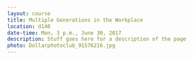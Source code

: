 ```yaml
---
layout: course
title: Multiple Generations in the Workplace
location: d140
date-time: Mon, 3 p.m., June 30, 2017
description: Stuff goes here for a description of the page
photo: Dollarphotoclub_91576216.jpg
---
```

